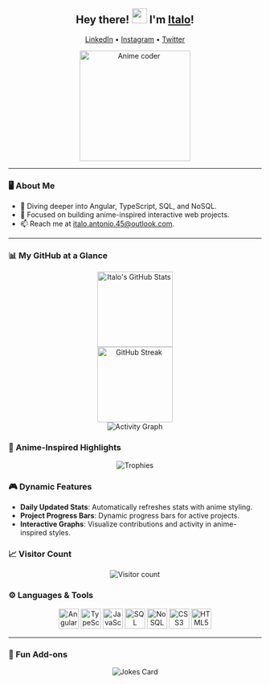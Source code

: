 <h2 align="center">Hey there! <img src="https://media.giphy.com/media/hvRJCLFzcasrR4ia7z/giphy.gif" width="30px"> I'm <a href="https://github.com/italo0072/">Italo</a>!</h2>

<p align="center">
  <a href="https://www.linkedin.com/in/italo">LinkedIn</a> •
  <a href="https://www.instagram.com/italo/">Instagram</a> •
  <a href="https://twitter.com/italo">Twitter</a>
</p>

<div align="center">
  <img src="https://i.gifer.com/8Tvf.gif" alt="Anime coder" height="220">
</div>

---

### 🖥️ About Me

- 🌱 Diving deeper into Angular, TypeScript, SQL, and NoSQL.
- 🎯 Focused on building anime-inspired interactive web projects.
- 📫 Reach me at [italo.antonio.45@outlook.com](mailto:italo.antonio.45@outlook.com).

---

### 📊 My GitHub at a Glance

<p align="center">
  <img src="https://github-readme-stats.vercel.app/api?username=italo0072&theme=tokyonight&show_icons=true&hide_border=true" alt="Italo's GitHub Stats" height="150">
  <br />
  <img src="https://github-readme-streak-stats.herokuapp.com/?user=italo0072&theme=tokyonight&hide_border=true" alt="GitHub Streak" height="150">
  <br />
  <img src="https://github-readme-activity-graph.vercel.app/graph?username=italo0072&theme=tokyo-night&hide_border=true" alt="Activity Graph">
</p>

### 🚀 Anime-Inspired Highlights

<p align="center">
  <img src="https://github-profile-trophy.vercel.app/?username=italo0072&theme=onestar&no-frame=true&margin-w=15&margin-h=15" alt="Trophies">
</p>

### 🎮 Dynamic Features

- **Daily Updated Stats**: Automatically refreshes stats with anime styling.
- **Project Progress Bars**: Dynamic progress bars for active projects.
- **Interactive Graphs**: Visualize contributions and activity in anime-inspired styles.

### 📈 Visitor Count

<p align="center">
  <img src="https://profile-counter.glitch.me/italo0072/count.svg" alt="Visitor count">
</p>

### ⚙️ Languages & Tools

<p align="center">
  <img src="https://cdn.iconscout.com/icon/free/png-256/angular-2038872-1720098.png" alt="Angular" height="40">
  <img src="https://cdn.iconscout.com/icon/free/png-256/typescript-3521775-2945272.png" alt="TypeScript" height="40">
  <img src="https://cdn.iconscout.com/icon/free/png-256/javascript-2038874-1720087.png" alt="JavaScript" height="40">
  <img src="https://cdn.iconscout.com/icon/free/png-256/sql-2120253-1780356.png" alt="SQL" height="40">
  <img src="https://cdn.iconscout.com/icon/free/png-256/nosql-2207026-1859735.png" alt="NoSQL" height="40">
  <img src="https://cdn.iconscout.com/icon/free/png-256/css3-8-1175200.png" alt="CSS3" height="40">
  <img src="https://cdn.iconscout.com/icon/free/png-256/html5-10-1175193.png" alt="HTML5" height="40">
</p>

---

### 🎉 Fun Add-ons

<p align="center">
  <img src="https://readme-jokes.vercel.app/api" alt="Jokes Card" />
</p>
